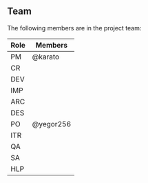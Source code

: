 ## Team

The following members are in the project team:

Role | Members
---|---
PM | @karato
CR | 
DEV | 
IMP | 
ARC | 
DES | 
PO | @yegor256
ITR | 
QA | 
SA | 
HLP | 
